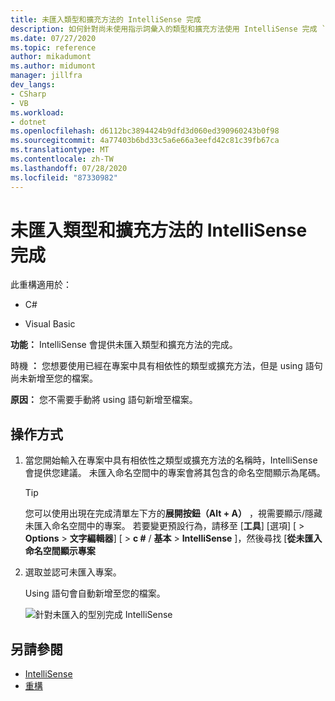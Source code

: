 ```yaml
---
title: 未匯入類型和擴充方法的 IntelliSense 完成
description: 如何針對尚未使用指示詞彙入的類型和擴充方法使用 IntelliSense 完成 `using` 。
ms.date: 07/27/2020
ms.topic: reference
author: mikadumont
ms.author: midumont
manager: jillfra
dev_langs:
- CSharp
- VB
ms.workload:
- dotnet
ms.openlocfilehash: d6112bc3894424b9dfd3d060ed390960243b0f98
ms.sourcegitcommit: 4a77403b6bd33c5a6e66a3eefd42c81c39fb67ca
ms.translationtype: MT
ms.contentlocale: zh-TW
ms.lasthandoff: 07/28/2020
ms.locfileid: "87330982"
---
```

# <a name="intellisense-completion-for-unimported-types-and-extension-methods"></a>未匯入類型和擴充方法的 IntelliSense 完成

此重構適用於：

- C#

- Visual Basic

**功能：** IntelliSense 會提供未匯入類型和擴充方法的完成。

時機 **：** 您想要使用已經在專案中具有相依性的類型或擴充方法，但是 using 語句尚未新增至您的檔案。 

**原因：** 您不需要手動將 using 語句新增至檔案。

## <a name="how-to"></a>操作方式

1. 當您開始輸入在專案中具有相依性之類型或擴充方法的名稱時，IntelliSense 會提供您建議。 未匯入命名空間中的專案會將其包含的命名空間顯示為尾碼。

   > [!TIP]
   > 您可以使用出現在完成清單左下方的**展開按鈕（Alt + A）** ，視需要顯示/隱藏未匯入命名空間中的專案。 若要變更預設行為，請移至 [**工具**] [選項] [  >  **Options**  >  **文字編輯器**] [  >  **c #**  /  **基本**  >  **IntelliSense** ]，然後尋找 [**從未匯入命名空間顯示專案**

2. 選取並認可未匯入專案。 

   Using 語句會自動新增至您的檔案。

   ![針對未匯入的型別完成 IntelliSense](media/intellisense-completion-unimported-types.png)

## <a name="see-also"></a>另請參閱

- [IntelliSense](../using-intellisense.md)
- [重構](../refactoring-in-visual-studio.md)
